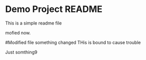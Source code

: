 # Demo Project README

This is a simple readme file

mofied now.

#Modified file
something changed
THis is bound to cause trouble

Just somthing9

